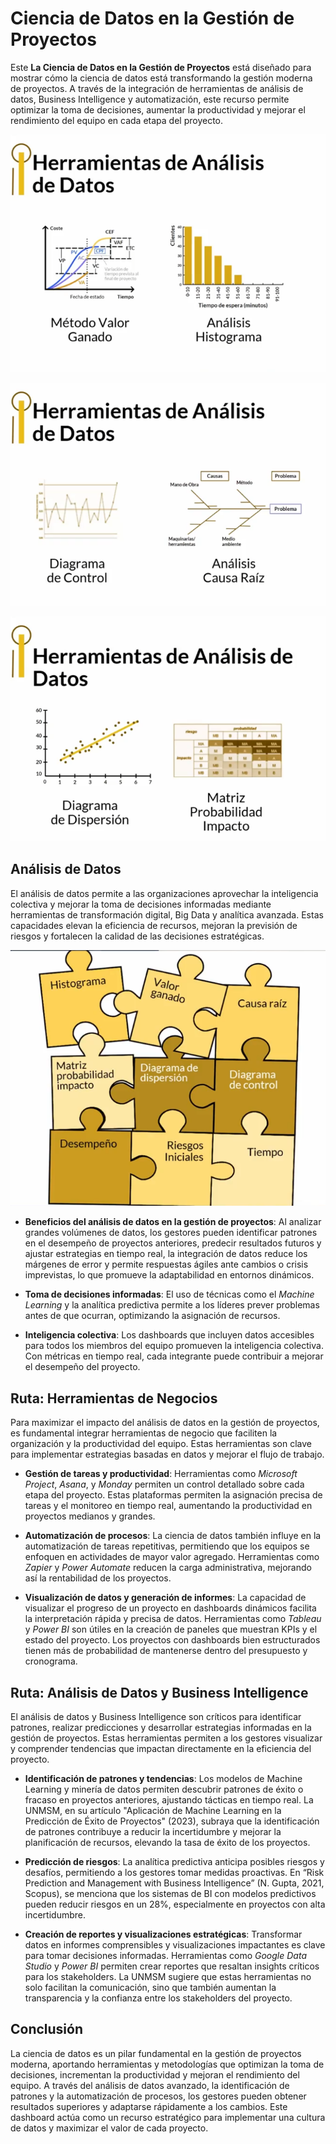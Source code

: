 # Ciencia de Datos en la Gestión de Proyectos

Este **La Ciencia de Datos en la Gestión de Proyectos** está diseñado para mostrar cómo la ciencia de datos está transformando la gestión moderna de proyectos. A través de la integración de herramientas de análisis de datos, Business Intelligence y automatización, este recurso permite optimizar la toma de decisiones, aumentar la productividad y mejorar el rendimiento del equipo en cada etapa del proyecto.

![Herramientas de Análisis de Datos](resources/Analisis_Datos_GP.png)

![Herramientas de Análisis de Datos](resources/Analisis_Datos_GP_01.png)

![Herramientas de Análisis de Datos](resources/Analisis_Datos_GP_02.png)

## Análisis de Datos

El análisis de datos permite a las organizaciones aprovechar la inteligencia colectiva y mejorar la toma de decisiones informadas mediante herramientas de transformación digital, Big Data y analítica avanzada. Estas capacidades elevan la eficiencia de recursos, mejoran la previsión de riesgos y fortalecen la calidad de las decisiones estratégicas.

![Herramientas de Análisis de Datos](resources/Analisis_Datos_GP_03.png)

- **Beneficios del análisis de datos en la gestión de proyectos**: Al analizar grandes volúmenes de datos, los gestores pueden identificar patrones en el desempeño de proyectos anteriores, predecir resultados futuros y ajustar estrategias en tiempo real, la integración de datos reduce los márgenes de error y permite respuestas ágiles ante cambios o crisis imprevistas, lo que promueve la adaptabilidad en entornos dinámicos.

- **Toma de decisiones informadas**: El uso de técnicas como el *Machine Learning* y la analítica predictiva permite a los líderes prever problemas antes de que ocurran, optimizando la asignación de recursos.

- **Inteligencia colectiva**: Los dashboards que incluyen datos accesibles para todos los miembros del equipo promueven la inteligencia colectiva. Con métricas en tiempo real, cada integrante puede contribuir a mejorar el desempeño del proyecto.

## Ruta: Herramientas de Negocios

Para maximizar el impacto del análisis de datos en la gestión de proyectos, es fundamental integrar herramientas de negocio que faciliten la organización y la productividad del equipo. Estas herramientas son clave para implementar estrategias basadas en datos y mejorar el flujo de trabajo.

- **Gestión de tareas y productividad**: Herramientas como *Microsoft Project*, *Asana*, y *Monday* permiten un control detallado sobre cada etapa del proyecto. Estas plataformas permiten la asignación precisa de tareas y el monitoreo en tiempo real, aumentando la productividad en proyectos medianos y grandes.

- **Automatización de procesos**: La ciencia de datos también influye en la automatización de tareas repetitivas, permitiendo que los equipos se enfoquen en actividades de mayor valor agregado. Herramientas como *Zapier* y *Power Automate* reducen la carga administrativa, mejorando así la rentabilidad de los proyectos.

- **Visualización de datos y generación de informes**: La capacidad de visualizar el progreso de un proyecto en dashboards dinámicos facilita la interpretación rápida y precisa de datos. Herramientas como *Tableau* y *Power BI* son útiles en la creación de paneles que muestran KPIs y el estado del proyecto. Los proyectos con dashboards bien estructurados tienen más de probabilidad de mantenerse dentro del presupuesto y cronograma.

## Ruta: Análisis de Datos y Business Intelligence

El análisis de datos y Business Intelligence son críticos para identificar patrones, realizar predicciones y desarrollar estrategias informadas en la gestión de proyectos. Estas herramientas permiten a los gestores visualizar y comprender tendencias que impactan directamente en la eficiencia del proyecto.

- **Identificación de patrones y tendencias**: Los modelos de Machine Learning y minería de datos permiten descubrir patrones de éxito o fracaso en proyectos anteriores, ajustando tácticas en tiempo real. La UNMSM, en su artículo "Aplicación de Machine Learning en la Predicción de Éxito de Proyectos" (2023), subraya que la identificación de patrones contribuye a reducir la incertidumbre y mejorar la planificación de recursos, elevando la tasa de éxito de los proyectos.

- **Predicción de riesgos**: La analítica predictiva anticipa posibles riesgos y desafíos, permitiendo a los gestores tomar medidas proactivas. En “Risk Prediction and Management with Business Intelligence” (N. Gupta, 2021, Scopus), se menciona que los sistemas de BI con modelos predictivos pueden reducir riesgos en un 28%, especialmente en proyectos con alta incertidumbre.

- **Creación de reportes y visualizaciones estratégicas**: Transformar datos en informes comprensibles y visualizaciones impactantes es clave para tomar decisiones informadas. Herramientas como *Google Data Studio* y *Power BI* permiten crear reportes que resaltan insights críticos para los stakeholders. La UNMSM sugiere que estas herramientas no solo facilitan la comunicación, sino que también aumentan la transparencia y la confianza entre los stakeholders del proyecto.

## Conclusión

La ciencia de datos es un pilar fundamental en la gestión de proyectos moderna, aportando herramientas y metodologías que optimizan la toma de decisiones, incrementan la productividad y mejoran el rendimiento del equipo. A través del análisis de datos avanzado, la identificación de patrones y la automatización de procesos, los gestores pueden obtener resultados superiores y adaptarse rápidamente a los cambios. Este dashboard actúa como un recurso estratégico para implementar una cultura de datos y maximizar el valor de cada proyecto.
